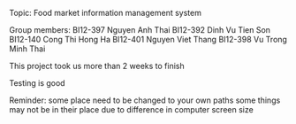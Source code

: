 Topic: Food market information management system

Group members:
BI12-397 Nguyen Anh Thai
BI12-392 Dinh Vu Tien Son
BI12-140 Cong Thi Hong Ha
BI12-401 Nguyen Viet Thang
BI12-398 Vu Trong Minh Thai

This project took us more than 2 weeks to finish

Testing is good

Reminder: some place need to be changed to your own paths
          some things may not be in their place due to difference in computer screen size